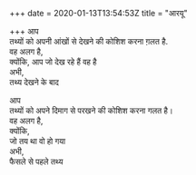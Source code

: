 +++
date = 2020-01-13T13:54:53Z
title = "आरयू"

+++ 
आप    
तथ्यों को अपनी आंखों से देखने की कोशिश करना ग़लत है.   
वह अलग है,   
क्योंकि, 
आप जो देख रहे हैं वह है   
अभी,   
तथ्य देखने के बाद   
   
आप   
तथ्यों को अपने दिमाग से परखने की कोशिश करना गलत है।   
वह अलग है,   
क्योंकि,   
जो तय था वो हो गया   
अभी,   
फैसले से पहले तथ्य